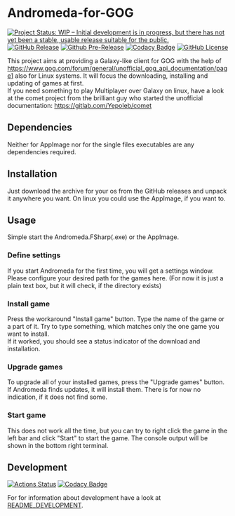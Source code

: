 # Andromeda-for-GOG

[![Project Status: WIP – Initial development is in progress, but there has not yet been a stable, usable release suitable for the public.](http://www.repostatus.org/badges/latest/active.svg)](http://www.repostatus.org/#active)
[![GitHub Release](https://img.shields.io/github/release/NicoVIII/Andromeda-for-GOG.svg)](https://github.com/NicoVIII/Andromeda-for-GOG/releases/latest)
[![Github Pre-Release](https://img.shields.io/github/release/NicoVIII/Andromeda-for-GOG/all.svg?label=prerelease)](https://github.com/NicoVIII/Andromeda-for-GOG/releases)
[![Codacy Badge](https://api.codacy.com/project/badge/Grade/075c69d86f154b40bef949483e04b98c)](https://www.codacy.com/manual/NicoVIII/Andromeda-for-GOG?utm_source=github.com&amp;utm_medium=referral&amp;utm_content=NicoVIII/Andromeda-for-GOG&amp;utm_campaign=Badge_Grade)
[![GitHub License](https://img.shields.io/badge/license-MIT-blue.svg)](https://raw.githubusercontent.com/NicoVIII/Andromeda-for-GOG/master/LICENSE)

This project aims at providing a Galaxy-like client for GOG with the help of <https://www.gog.com/forum/general/unofficial_gog_api_documentation/page1> also for Linux systems. It will focus the downloading, installing and updating of games at first.  
If you need something to play Multiplayer over Galaxy on linux, have a look at the comet project from the brilliant guy who started the unofficial documentation:
<https://gitlab.com/Yepoleb/comet>

## Dependencies

Neither for AppImage nor for the single files executables are any dependencies required.

## Installation

Just download the archive for your os from the GitHub releases and unpack it anywhere you want.
On linux you could use the AppImage, if you want to.

## Usage

Simple start the Andromeda.FSharp(.exe) or the AppImage.

### Define settings

If you start Andromeda for the first time, you will get a settings window. Please configure your desired path for the games here. (For now it is just a plain text box, but it will check, if the directory exists)

### Install game

Press the workaround "Install game" button. Type the name of the game or a part of it. Try to type something, which matches only the one game you want to install.  
If it worked, you should see a status indicator of the download and installation.

### Upgrade games

To upgrade all of your installed games, press the "Upgrade games" button. If Andromeda finds updates, it will install them. There is for now no indication, if it does not find some.

### Start game

This does not work all the time, but you can try to right click the game in the left bar and click "Start" to start the game. The console output will be shown in the bottom right terminal.

## Development

[![Actions Status](https://github.com/NicoVIII/Andromeda-for-GOG/workflows/CI/badge.svg)](https://github.com/NicoVIII/Andromeda-for-GOG/actions)
[![Codacy Badge](https://api.codacy.com/project/badge/Grade/075c69d86f154b40bef949483e04b98c?branch=develop)](https://www.codacy.com/manual/NicoVIII/Andromeda-for-GOG?utm_source=github.com&amp;utm_medium=referral&amp;utm_content=NicoVIII/Andromeda-for-GOG&amp;utm_campaign=Badge_Grade)

For for information about development have a look at [README_DEVELOPMENT](README_DEVELOPMENT.md).

